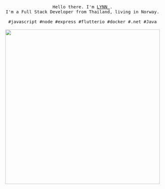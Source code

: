 <p align="center">
  <br>
  <br>
  <br>
  <samp>Hello there. I'm <a href="https://github.com/JKTheRipperTH">LYNN_</a>.<br> I'm a Full Stack Developer from Thailand, living in Norway.<br><br>#javascript #node #express #flutterio #docker #.net #Java</samp>
  <br>
  <br>
  <a target="_blank" rel="noopener noreferrer" href="https://admbot.xyz/"><img src="https://cdn.discordapp.com/attachments/804349049192972308/860176164423991296/cropped.png" width="500" style="max-width:100%;"></a>
</p>
